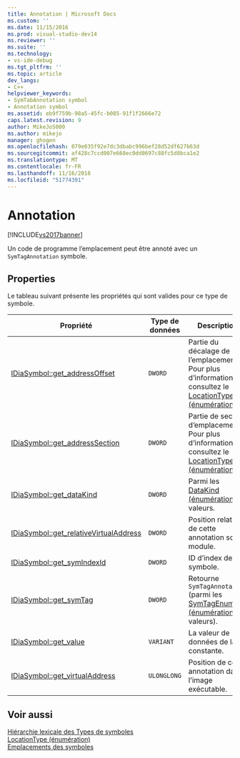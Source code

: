 ```yaml
---
title: Annotation | Microsoft Docs
ms.custom: ''
ms.date: 11/15/2016
ms.prod: visual-studio-dev14
ms.reviewer: ''
ms.suite: ''
ms.technology:
- vs-ide-debug
ms.tgt_pltfrm: ''
ms.topic: article
dev_langs:
- C++
helpviewer_keywords:
- SymTabAnnotation symbol
- Annotation symbol
ms.assetid: eb9f759b-98a5-45fc-b085-91f1f2666e72
caps.latest.revision: 9
author: MikeJo5000
ms.author: mikejo
manager: ghogen
ms.openlocfilehash: 079e035f92e7dc3dbabc996bef28d52df627b63d
ms.sourcegitcommit: af428c7ccd007e668ec0dd8697c88fc5d8bca1e2
ms.translationtype: MT
ms.contentlocale: fr-FR
ms.lasthandoff: 11/16/2018
ms.locfileid: "51774391"
---
```

# <a name="annotation"></a>Annotation
[!INCLUDE[vs2017banner](../../includes/vs2017banner.md)]

Un code de programme l’emplacement peut être annoté avec un `SymTagAnnotation` symbole.  
  
## <a name="properties"></a>Properties  
 Le tableau suivant présente les propriétés qui sont valides pour ce type de symbole.  
  
|Propriété|Type de données|Description|  
|--------------|---------------|-----------------|  
|[IDiaSymbol::get_addressOffset](../../debugger/debug-interface-access/idiasymbol-get-addressoffset.md)|`DWORD`|Partie du décalage de l’emplacement ; Pour plus d’informations, consultez le [LocationType (énumération)](../../debugger/debug-interface-access/locationtype.md).|  
|[IDiaSymbol::get_addressSection](../../debugger/debug-interface-access/idiasymbol-get-addresssection.md)|`DWORD`|Partie de section d’emplacement ; Pour plus d’informations, consultez le [LocationType (énumération)](../../debugger/debug-interface-access/locationtype.md).|  
|[IDiaSymbol::get_dataKind](../../debugger/debug-interface-access/idiasymbol-get-datakind.md)|`DWORD`|Parmi les [DataKind (énumération)](../../debugger/debug-interface-access/datakind.md) valeurs.|  
|[IDiaSymbol::get_relativeVirtualAddress](../../debugger/debug-interface-access/idiasymbol-get-relativevirtualaddress.md)|`DWORD`|Position relative de cette annotation son module.|  
|[IDiaSymbol::get_symIndexId](../../debugger/debug-interface-access/idiasymbol-get-symindexid.md)|`DWORD`|ID d’index de symbole.|  
|[IDiaSymbol::get_symTag](../../debugger/debug-interface-access/idiasymbol-get-symtag.md)|`DWORD`|Retourne `SymTagAnnotation` (parmi les [SymTagEnum (énumération)](../../debugger/debug-interface-access/symtagenum.md) valeurs).|  
|[IDiaSymbol::get_value](../../debugger/debug-interface-access/idiasymbol-get-value.md)|`VARIANT`|La valeur de données de la constante.|  
|[IDiaSymbol::get_virtualAddress](../../debugger/debug-interface-access/idiasymbol-get-virtualaddress.md)|`ULONGLONG`|Position de cette annotation dans l’image exécutable.|  
  
## <a name="see-also"></a>Voir aussi  
 [Hiérarchie lexicale des Types de symboles](../../debugger/debug-interface-access/lexical-hierarchy-of-symbol-types.md)   
 [LocationType (énumération)](../../debugger/debug-interface-access/locationtype.md)   
 [Emplacements des symboles](../../debugger/debug-interface-access/symbol-locations.md)




